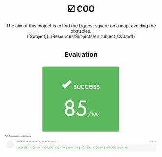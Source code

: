 # <h1 align="center"> :ballot_box_with_check: C00</h1>
<p align="center">
The aim of this project is to find the biggest square on a map, avoiding the obstacles.<br>
![Subject](../Resources/Subjects/en.subject_C00.pdf)
</p>

# <h2 align="center"> Evaluation </h1>
<p align="center">
<a><img src="../Resources/Evals/grade_C00.png" alt="evaluation2" class="centerImage"/></a>
<a><img src="../Resources/Evals/grades_C00.png" alt="evaluation" width=1500 class="centerImage"/></a><br />
</p>
